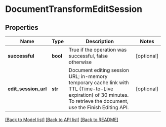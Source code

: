 # DocumentTransformEditSession

## Properties
Name | Type | Description | Notes
------------ | ------------- | ------------- | -------------
**successful** | **bool** | True if the operation was successful, false otherwise | [optional] 
**edit_session_url** | **str** | Document editing session URL; in-memory temporary cache link with TTL (Time-to-Live expiration) of 30 minutes.  To retrieve the document, use the Finish Editing API. | [optional] 

[[Back to Model list]](../README.md#documentation-for-models) [[Back to API list]](../README.md#documentation-for-api-endpoints) [[Back to README]](../README.md)


